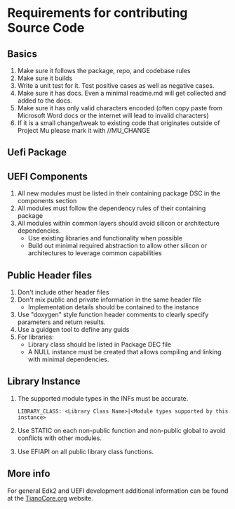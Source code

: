 # Requirements for contributing Source Code

## Basics

1. Make sure it follows the package, repo, and codebase rules
2. Make sure it builds
3. Write a unit test for it.  Test positive cases as well as negative cases.
4. Make sure it has docs.  Even a minimal readme.md will get collected and added to the docs.
5. Make sure it has only valid characters encoded (often copy paste from Microsoft Word docs or the internet will lead
   to invalid characters)
6. If it is a small change/tweak to existing code that originates outside of Project Mu please mark it with //MU_CHANGE

## Uefi Package

## UEFI Components

1. All new modules must be listed in their containing package DSC in the components section
2. All modules must follow the dependency rules of their containing package
3. All modules within common layers should avoid silicon or architecture dependencies.
    * Use existing libraries and functionality when possible
    * Build out minimal required abstraction to allow other silicon or architectures to leverage common capabilities

## Public Header files

1. Don't include other header files
2. Don't mix public and private information in the same header file
    * Implementation details should be contained to the instance
3. Use "doxygen" style function header comments to clearly specify parameters and return results.
4. Use a guidgen tool to define any guids
5. For libraries:
    * Library class should be listed in Package DEC file
    * A NULL instance must be created that allows compiling and linking with minimal dependencies.

## Library Instance

1. The supported module types in the INFs must be accurate.

    ``` inf
    LIBRARY_CLASS: <Library Class Name>|<Module types supported by this instance>
    ```

2. Use STATIC on each non-public function and non-public global to avoid conflicts with other modules.
3. Use EFIAPI on all public library class functions.

## More info

For general Edk2 and UEFI development additional information can be found at the
[TianoCore.org](https://www.tianocore.org/) website.
